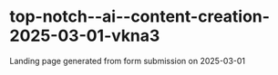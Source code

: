 # top-notch--ai--content-creation-2025-03-01-vkna3
Landing page generated from form submission on 2025-03-01
